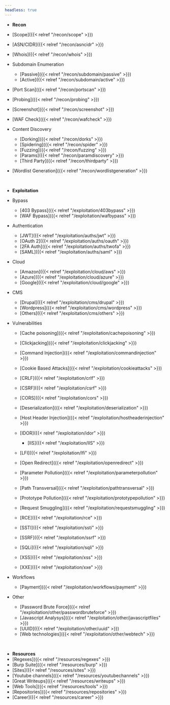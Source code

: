 ```yaml
---
headless: true
---
```


- **Recon**
- [Scope]({{< relref "/recon/scope" >}})
- [ASN/CIDR]({{< relref "/recon/asncidr" >}}) 
- [Whois]({{< relref "/recon/whois" >}})
- Subdomain Enumeration
	- [Passive]({{< relref "/recon/subdomain/passive" >}})
	- [Active]({{< relref "/recon/subdomain/active" >}})
- [Port Scan]({{< relref "/recon/portscan" >}})
- [Probing]({{< relref "/recon/probing" >}})
- [Screenshot]({{< relref "/recon/screenshot" >}})
- [WAF Check]({{< relref "/recon/wafcheck" >}})

- Content Discovery
	- [Dorking]({{< relref "/recon/dorks" >}})
	- [Spidering]({{< relref "/recon/spider" >}})
	- [Fuzzing]({{< relref "/recon/fuzzing" >}})
	- [Params]({{< relref "/recon/paramdiscovery" >}})
	- [Third Party]({{< relref "/recon/thirdparty" >}})
- [Wordlist Generation]({{< relref "/recon/wordlistgeneration" >}})

<br />

- **Exploitation**
- Bypass
	- [403 Bypass]({{< relref "/exploitation/403bypass" >}})
	- [WAF Bypass]({{< relref "/exploitation/wafbypass" >}})

- Authentication
	- [JWT]({{< relref "/exploitation/auths/jwt" >}})
	- [OAuth 2]({{< relref "/exploitation/auths/oauth" >}})
	- [2FA Auth]({{< relref "/exploitation/auths/twofa" >}})
	- [SAML]({{< relref "/exploitation/auths/saml" >}})

- Cloud
	- [Amazon]({{< relref "/exploitation/cloud/aws" >}})
	- [Azure]({{< relref "/exploitation/cloud/azure" >}})
	- [Google]({{< relref "/exploitation/cloud/google" >}})

- CMS
	- [Drupal]({{< relref "/exploitation/cms/drupal" >}})	
	- [Wordpress]({{< relref "/exploitation/cms/wordpress" >}})
	- [Others]({{< relref "/exploitation/cms/others" >}})

- Vulnerabilities
	- [Cache poisoning]({{< relref "/exploitation/cachepoisoning" >}})
	- [Clickjacking]({{< relref "/exploitation/clickjacking" >}})
	- [Command Injection]({{< relref "/exploitation/commandinjection" >}})
	- [Cookie Based Attacks]({{< relref "/exploitation/cookieattacks" >}})
	- [CRLF]({{< relref "/exploitation/crlf" >}})
	- [CSRF]({{< relref "/exploitation/csrf" >}})
	- [CORS]({{< relref "/exploitation/cors" >}})
	- [Deserialization]({{< relref "/exploitation/deserialization" >}})
	- [Host Header Injection]({{< relref "/exploitation/hostheaderinjection" >}})
	- [IDOR]({{< relref "/exploitation/idor" >}})
        - [IIS]({{< relref "/exploitation/IIS" >}})
	- [LFI]({{< relref "/exploitation/lfi" >}})
	- [Open Redirect]({{< relref "/exploitation/openredirect" >}})
	- [Parameter Pollution]({{< relref "/exploitation/parameterpollution" >}})
	
	- [Path Transversal]({{< relref "/exploitation/pathtransversal" >}})
	- [Prototype Pollution]({{< relref "/exploitation/prototypepollution" >}})
	- [Request Smuggling]({{< relref "/exploitation/requestsmuggling" >}})
	- [RCE]({{< relref "/exploitation/rce" >}})
	- [SSTI]({{< relref "/exploitation/ssti" >}})
	- [SSRF]({{< relref "/exploitation/ssrf" >}})
	- [SQLi]({{< relref "/exploitation/sqli" >}})
	- [XSS]({{< relref "/exploitation/xss" >}})
	- [XXE]({{< relref "/exploitation/xxe" >}})

- Workflows
	
	- [Payment]({{< relref "/exploitation/workflows/payment" >}})

- Other
	- [Password Brute Force]({{< relref "/exploitation/other/passwordbruteforce" >}})
	- [Javascript Analysys]({{< relref "/exploitation/other/javascriptfiles" >}})
	- [UUID]({{< relref "/exploitation/other/uuid" >}})
	- [Web technologies]({{< relref "/exploitation/other/webtech" >}})

<br />

- **Resources**
- [Regexes]({{< relref "/resources/regexes" >}})
- [Burp Suite]({{< relref "/resources/burp" >}})
- [Sites]({{< relref "/resources/sites" >}})
- [Youtube channels]({{< relref "/resources/youtubechannels" >}})
- [Great Writeups]({{< relref "/resources/writeups" >}})
- [Web Tools]({{< relref "/resources/tools" >}})
- [Repositories]({{< relref "/resources/repositories" >}})
- [Career]({{< relref "/resources/career" >}})

<br />
